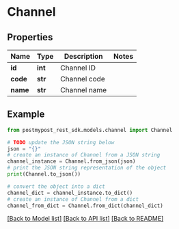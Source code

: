 # Channel


## Properties

Name | Type | Description | Notes
------------ | ------------- | ------------- | -------------
**id** | **int** | Channel ID | 
**code** | **str** | Channel code | 
**name** | **str** | Channel name | 

## Example

```python
from postmypost_rest_sdk.models.channel import Channel

# TODO update the JSON string below
json = "{}"
# create an instance of Channel from a JSON string
channel_instance = Channel.from_json(json)
# print the JSON string representation of the object
print(Channel.to_json())

# convert the object into a dict
channel_dict = channel_instance.to_dict()
# create an instance of Channel from a dict
channel_from_dict = Channel.from_dict(channel_dict)
```
[[Back to Model list]](../README.md#documentation-for-models) [[Back to API list]](../README.md#documentation-for-api-endpoints) [[Back to README]](../README.md)


